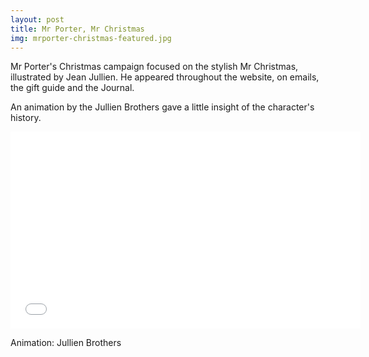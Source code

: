```yaml
---
layout: post
title: Mr Porter, Mr Christmas
img: mrporter-christmas-featured.jpg
---
```

Mr Porter's Christmas campaign focused on the stylish Mr Christmas, illustrated by Jean Jullien. He appeared throughout the website, on emails, the gift guide and the Journal. 

An animation by the Jullien Brothers gave a little insight of the character's history.

<iframe width="560" height="315" src="//www.youtube.com/embed/Zw2V-o8L02Y?rel=0" frameborder="0" allowfullscreen></iframe>

Animation: Jullien Brothers